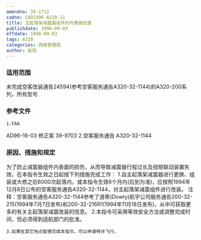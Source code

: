 ```yaml
---
amendno: 39-1712
cadno: CAD1996-A320-11
title: 主起落架减震器组件的内表面检查
publishdate: 1996-09-03
effdate: 1996-09-03
tags: A320
categories: 西南管理局
author: 赵阳
---
```


### 适用范围 
未完成空客改装通告24594(参考空客服务通告A320-32-1144)的A320-200系列，所有型号

### 参考文件
    1.FAA 
AD96-16-03 修正案 39-9703 
    2.空客服务通告 A320-32-1144


### 原因、措施和规定 
为了防止减震器组件内表面的损伤，从而导致减震器行程过长及扭矩联动装置失效，在本指令生效之日起按下列措施完成工作： 
    1.自主起落架减震器进行更换、组装或大修之后6000次起落内，或本指令生效6个月内(后到为准)，应按照1994年12月8日公布的空客服务通告A320-32-1144，对主起落架减震组件进行改装。 
注释：空客服务通告A320-32-1144参考了道蒂(Dowty)航宇公司服务通告200-32-215(1994年7月7日发布)和200-32-216R1(1994年11月18日发布)，从中可获取更多的有关主起落架减震改装的信息。 
    2.本指令可采用等效安全方法或调整完成时间，但必须得到适航部门的批准。 

    3.如果在其它地点能够完成本指令，可以申请特许飞行。
  
